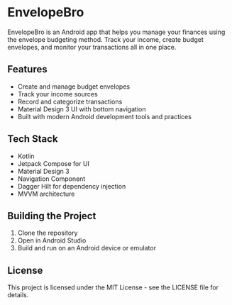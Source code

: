 # EnvelopeBro

EnvelopeBro is an Android app that helps you manage your finances using the envelope budgeting method. Track your income, create budget envelopes, and monitor your transactions all in one place.

## Features

- Create and manage budget envelopes
- Track your income sources
- Record and categorize transactions
- Material Design 3 UI with bottom navigation
- Built with modern Android development tools and practices

## Tech Stack

- Kotlin
- Jetpack Compose for UI
- Material Design 3
- Navigation Component
- Dagger Hilt for dependency injection
- MVVM architecture

## Building the Project

1. Clone the repository
2. Open in Android Studio
3. Build and run on an Android device or emulator

## License

This project is licensed under the MIT License - see the LICENSE file for details.